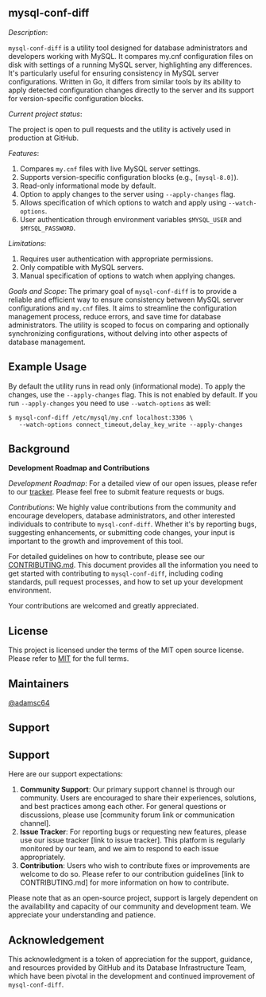 ## mysql-conf-diff

_Description_: 

`mysql-conf-diff` is a utility tool designed for database administrators and developers working with MySQL. It compares my.cnf configuration files on disk with settings of a running MySQL server, highlighting any differences. It's particularly useful for ensuring consistency in MySQL server configurations. Written in Go, it differs from similar tools by its ability to apply detected configuration changes directly to the server and its support for version-specific configuration blocks.

_Current project status_:

The project is open to pull requests and the utility is actively used in production at GitHub.

_Features_:
1. Compares `my.cnf` files with live MySQL server settings.
2. Supports version-specific configuration blocks (e.g., `[mysql-8.0]`).
3. Read-only informational mode by default.
4. Option to apply changes to the server using `--apply-changes` flag.
5. Allows specification of which options to watch and apply using `--watch-options`.
6. User authentication through environment variables `$MYSQL_USER` and `$MYSQL_PASSWORD`.

_Limitations_:
1. Requires user authentication with appropriate permissions.
2. Only compatible with MySQL servers.
3. Manual specification of options to watch when applying changes.

_Goals and Scope_:
The primary goal of `mysql-conf-diff` is to provide a reliable and efficient way to ensure consistency between MySQL server configurations and `my.cnf` files. It aims to streamline the configuration management process, reduce errors, and save time for database administrators. The utility is scoped to focus on comparing and optionally synchronizing configurations, without delving into other aspects of database management.

## Example Usage

By default the utility runs in read only (informational mode). To apply the
changes, use the `--apply-changes` flag. This is not enabled by default. If
you run `--apply-changes` you need to use `--watch-options` as well:

	$ mysql-conf-diff /etc/mysql/my.cnf localhost:3306 \
	   --watch-options connect_timeout,delay_key_write --apply-changes

## Background 

**Development Roadmap and Contributions**

_Development Roadmap_:
For a detailed view of our open issues, please refer to our [tracker](https://github.com/github/mysql-conf-diff/issues). Please feel free to submit feature requests or bugs.

_Contributions_:
We highly value contributions from the community and encourage developers, database administrators, and other interested individuals to contribute to `mysql-conf-diff`. Whether it's by reporting bugs, suggesting enhancements, or submitting code changes, your input is important to the growth and improvement of this tool. 

For detailed guidelines on how to contribute, please see our [CONTRIBUTING.md](CONTRIBUTING.md). This document provides all the information you need to get started with contributing to `mysql-conf-diff`, including coding standards, pull request processes, and how to set up your development environment.

Your contributions are welcomed and greatly appreciated.

## License 

This project is licensed under the terms of the MIT open source license. Please refer to [MIT](./LICENSE.txt) for the full terms.

## Maintainers 

[@adamsc64](https://github.com/adamsc64)

## Support

## Support

Here are our support expectations:

1. **Community Support**: Our primary support channel is through our community. Users are encouraged to share their experiences, solutions, and best practices among each other. For general questions or discussions, please use [community forum link or communication channel].
1. **Issue Tracker**: For reporting bugs or requesting new features, please use our issue tracker [link to issue tracker]. This platform is regularly monitored by our team, and we aim to respond to each issue appropriately.
1. **Contribution**: Users who wish to contribute fixes or improvements are welcome to do so. Please refer to our contribution guidelines [link to CONTRIBUTING.md] for more information on how to contribute.

Please note that as an open-source project, support is largely dependent on the availability and capacity of our community and development team. We appreciate your understanding and patience.

## Acknowledgement

This acknowledgment is a token of appreciation for the support, guidance, and resources provided by GitHub and its Database Infrastructure Team, which have been pivotal in the development and continued improvement of `mysql-conf-diff`.
